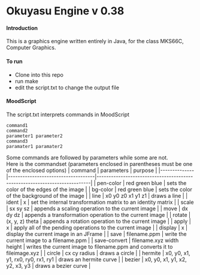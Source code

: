 # Okuyasu Engine v 0.38

#### Introduction
This is a graphics engine written entirely in Java, for the class MKS66C, Computer Graphics. 

#### To run
- Clone into this repo
- run make
- edit the script.txt to change the output file

#### MoodScript
The script.txt interprets commands in MoodScript  
```
command1  
command2  
parameter1 parameter2  
command3  
paramater1 paramater2
``` 
Some commands are followed by parameters while some are not.  
Here is the commandset (parameters enclosed in parentheses must be one of the enclosed options)
| command      | parameters                         | purpose                                                                   |
|--------------|------------------------------------|---------------------------------------------------------------------------|
| pen-color    | red green blue                     | sets the color of the edges of the image                                  |
| bg-color     | red green blue                     | sets the color of the background of the image                             |
| line         | x0 y0 z0 x1 y1 z1                  | draws a line                                                              |
| ident        |                 x                  | set the internal transformation matrix to an identity matrix              |
| scale        | sx sy sz                           | appends a scaling operation to the current image                          |
| move         | dx dy dz                           | appends a transformation operation to the current image                   |
| rotate       | (x, y, z) theta                    | appends a rotation operation to the current image                         |
| apply        |                 x                  | apply all of the pending operations to the current image                  |
| display      |                 x                  | display the current image in an JFrame                                    |
| save         | filename.ppm                       | write the current image to a filename.ppm                                 |
| save-convert | filename.xyz width height          | writes the current image to filename.ppm and converts it to fileimage.xyz |
| circle       | cx cy radius                       | draws a circle                                                            |
| hermite      | x0, y0, x1, y1, rx0, ry0, rx1, ry1 | draws an hermite curve                                                    |
| bezier       | x0, y0, x1, y1, x2, y2, x3, y3     | draws a bezier curve                                                      |
